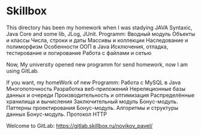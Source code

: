 # Skillbox
This directory has been my homework when I was stadying JAVA Syntaxic, Java Core and some lib, JLog, JUnit. 
Programm:
Вводный модуль
Объекты и классы
Числа, строки и даты
Массивы и коллекции
Наследование и полиморфизм
Особенности ООП в Java
Исключения, отладка, тестирование и логирование
Работа с файлами и сетью

Now, My university opened new programm for send homework, now I am using GitLab. 

If you want, my homeWork of new Programm:
Работа с MySQL в Java
Многопоточность
Разработка веб-приложений
Нереляционные базы данных и очереди
Производительность и оптимизация
Распределённые хранилища и вычисления
Заключительный модуль
Бонус-модуль. Паттерны проектирования
Бонус-модуль. Алгоритмы и структуры данных
Бонус-модуль. Протокол HTTP

Welcome to GitLab: https://gitlab.skillbox.ru/novikov_pavel/
